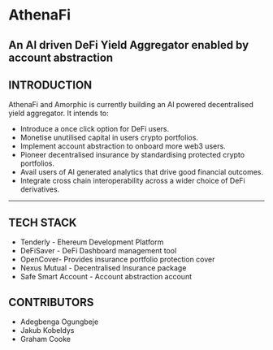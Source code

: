 # AthenaFi
An AI driven DeFi Yield Aggregator enabled by account abstraction
-----------------------------------------------------------------

## INTRODUCTION
AthenaFi and Amorphic is currently building an AI powered decentralised yield aggregator. It intends to:
+ Introduce a once click option for DeFi users.
+ Monetise unutilised capital in users crypto portfolios.
+ Implement account abstraction to onboard more web3 users.
+ Pioneer decentralised insurance by standardising protected crypto portfolios.
+ Avail users of AI generated analytics that drive good financial outcomes.
+ Integrate cross chain interoperability across a wider choice of DeFi derivatives.
----------

## TECH STACK
+ Tenderly - Ehereum Development Platform
+ DeFiSaver - DeFi Dashboard management tool
+ OpenCover- Provides insurance portfolio protection cover
+ Nexus Mutual - Decentralised Insurance package
+ Safe Smart Account - Account abstraction account

## CONTRIBUTORS
+ Adegbenga Ogungbeje
+ Jakub Kobeldys
+ Graham Cooke



